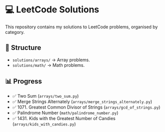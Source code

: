 # 💻 LeetCode Solutions

This repository contains my solutions to LeetCode problems, organised by category.

## 📂 Structure

- `solutions/arrays/` → Array problems.
- `solutions/math/` → Math problems.

## 📊 Progress

- ✅ Two Sum (`arrays/two_sum.py`)
- ✅ Merge Strings Alternately (`arrays/merge_strings_alternately.py`)
- ✅ 1071. Greatest Common Divisor of Strings (`arrays/gcd_of_strings.py`)
- ✅ Palindrome Number (`math/palindrome_number.py`)
- ✅ 1431. Kids with the Greatest Number of Candies (`arrays/kids_with_candies.py`)